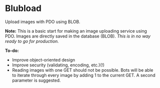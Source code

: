 Blubload
========

Upload images with PDO using BLOB.

**Note:** This is a basic start for making an image uploading service using PDO. Images are directly saved in the database (BLOB). *This is in no way ready to go for production.*

**To-do:**
- Improve object-oriented design
- Improve security (validating, encoding, etc.)(!)
- Reading images with one GET should not be possible. Bots will be able to iterate through every image by adding 1 to the current GET. A second parameter is suggested.
